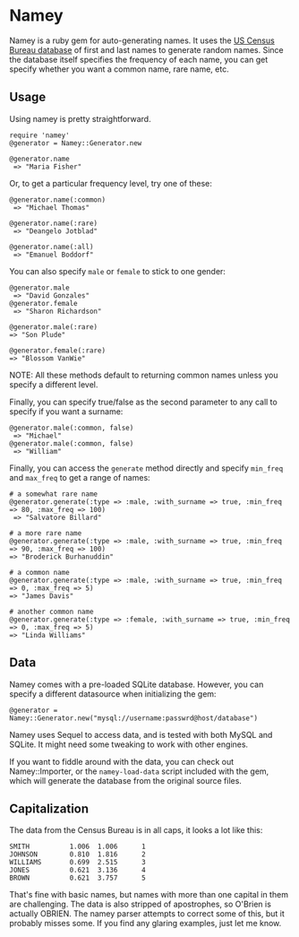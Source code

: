 Namey
=====

Namey is a ruby gem for auto-generating names.  It uses the [US Census
Bureau database](http://www.census.gov/genealogy/names/) of first and last names to generate random
names. Since the database itself specifies the frequency of each name,
you can get specify whether you want a common name, rare name, etc.


## Usage ##

Using namey is pretty straightforward. 

    require 'namey'
    @generator = Namey::Generator.new

    @generator.name
     => "Maria Fisher" 

Or, to get a particular frequency level, try one of these:

    @generator.name(:common)
     => "Michael Thomas" 

	@generator.name(:rare)
	 => "Deangelo Jotblad" 

	@generator.name(:all)
     => "Emanuel Boddorf" 

You can also specify `male` or `female` to stick to one gender:

    @generator.male
     => "David Gonzales" 
    @generator.female
     => "Sharon Richardson" 

	@generator.male(:rare)
	=> "Son Plude" 

	@generator.female(:rare)
	=> "Blossom VanWie" 

NOTE: All these methods default to returning common names unless you
specify a different level.

Finally, you can specify true/false as the second parameter to any
call to specify if you want a surname:

    @generator.male(:common, false)
     => "Michael" 
    @generator.male(:common, false)
     => "William" 

Finally, you can access the `generate` method directly and specify `min_freq`
and `max_freq` to get a range of names:

	# a somewhat rare name
    @generator.generate(:type => :male, :with_surname => true, :min_freq => 80, :max_freq => 100)
     => "Salvatore Billard" 

	# a more rare name
	@generator.generate(:type => :male, :with_surname => true, :min_freq => 90, :max_freq => 100)
	=> "Broderick Burhanuddin" 

	# a common name
	@generator.generate(:type => :male, :with_surname => true, :min_freq => 0, :max_freq => 5)
	=> "James Davis" 
	
	# another common name
	@generator.generate(:type => :female, :with_surname => true, :min_freq => 0, :max_freq => 5)
	=> "Linda Williams"

## Data ##

Namey comes with a pre-loaded SQLite database. However, you can
specify a different datasource when initializing the gem:

    @generator = Namey::Generator.new("mysql://username:passwrd@host/database")

Namey uses Sequel to access data, and is tested with both MySQL and
SQLite. It might need some tweaking to work with other engines.

If you want to fiddle around with the data, you can check out
Namey::Importer, or the `namey-load-data` script included with the
gem, which will generate the database from the original source files.


## Capitalization ##

The data from the Census Bureau is in all caps, it looks a lot like
this:

	SMITH          1.006  1.006      1
	JOHNSON        0.810  1.816      2
	WILLIAMS       0.699  2.515      3
	JONES          0.621  3.136      4
	BROWN          0.621  3.757      5

That's fine with basic names, but names with more than one capital in
them are challenging.  The data is also stripped of apostrophes, so
O'Brien is actually OBRIEN. The namey parser attempts to correct some
of this, but it probably misses some.  If you find any glaring
examples, just let me know.

